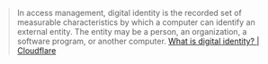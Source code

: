 > In access management, digital identity is the recorded set of measurable characteristics by which a computer can identify an external entity. The entity may be a person, an organization, a software program, or another computer. [What is digital identity? | Cloudflare](https://www.cloudflare.com/learning/access-management/what-is-identity/#:~:text=In%20access%20management%2C%20digital%20identity,relies%20on%20computer%2Didentifiable%20attributes.)

